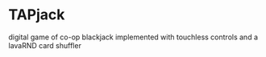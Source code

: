 # TAPjack
digital game of co-op blackjack implemented with touchless controls and a lavaRND card shuffler
